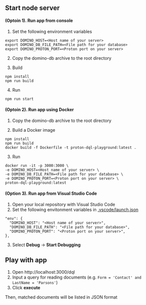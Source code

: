 ## Start node server
#### (Optoin 1). Run app from console
1.  Set the following environment variables
```
export DOMINO_HOST=<Host name of your server>
export DOMINO_DB_FILE_PATH=<File path for your database>
export DOMINO_PROTON_PORT=<Proton port on your server>
```

2. Copy the domino-db archive to the root directory

3.  Build
```
npm install
npm run build
```

4.  Run
```
npm run start
```

#### (Optoin 2). Run app using Docker

1. Copy the domino-db archive to the root directory

2.  Build a Docker image
```
npm install
npm run build
docker build -f Dockerfile -t proton-dql-playground:latest .
```

3.  Run
```
docker run -it -p 3000:3000 \
-e DOMINO_HOST=<Host name of your server> \
-e DOMINO_DB_FILE_PATH=<File path for your database> \
-e DOMINO_PROTON_PORT=<Proton port on your server> \
proton-dql-playground:latest
```

#### (Option 3). Run app from Visual Studio Code
1. Open your local repository with Visual Studio Code
2. Set the following envitonment variables in [.vscode/launch.json](.vscode/launch.json)
```
"env": {
  "DOMINO_HOST": "<Host name of your server>",
  "DOMINO_DB_FILE_PATH": "<File path for your database>",
  "DOMINO_PROTON_PORT": "<Proton port on your server>",
},
```
3. Select **Debug** -> **Start Debugging**

## Play with app
1. Open http://localhost:3000/dql
1. Input a query for reading documents (e.g. `Form = 'Contact' and LastName = 'Parsons'`)
1. Click **execute**

Then, matched documents will be listed in JSON format
